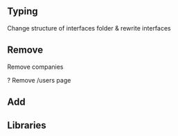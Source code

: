 ## Typing

Change structure of interfaces folder & rewrite interfaces

## Remove

Remove companies

? Remove /users page

## Add

## Libraries
